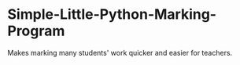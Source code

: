 # Simple-Little-Python-Marking-Program
Makes marking many students' work quicker and easier for teachers.

